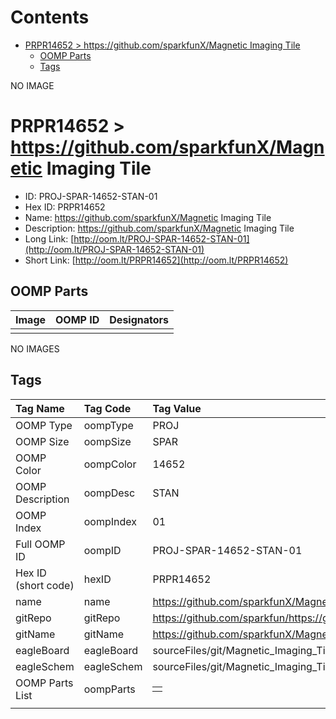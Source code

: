 



Contents
========

* [PRPR14652 > https://github.com/sparkfunX/Magnetic Imaging Tile](#prpr14652--httpsgithubcomsparkfunxmagnetic-imaging-tile)
	* [OOMP Parts](#oomp-parts)
	* [Tags](#tags)
  
NO IMAGE  
# PRPR14652 > https://github.com/sparkfunX/Magnetic Imaging Tile

- ID: PROJ-SPAR-14652-STAN-01
- Hex ID: PRPR14652
- Name: https://github.com/sparkfunX/Magnetic Imaging Tile
- Description: https://github.com/sparkfunX/Magnetic Imaging Tile
- Long Link: [http://oom.lt/PROJ-SPAR-14652-STAN-01](http://oom.lt/PROJ-SPAR-14652-STAN-01)
- Short Link: [http://oom.lt/PRPR14652](http://oom.lt/PRPR14652)

## OOMP Parts
  

|Image|OOMP ID|Designators|
| :--- | :--- | :--- |
||||
  
NO IMAGES  
## Tags
  

|Tag Name|Tag Code|Tag Value|
| :--- | :--- | :--- |
|OOMP Type|oompType|PROJ|
|OOMP Size|oompSize|SPAR|
|OOMP Color|oompColor|14652|
|OOMP Description|oompDesc|STAN|
|OOMP Index|oompIndex|01|
|Full OOMP ID|oompID|PROJ-SPAR-14652-STAN-01|
|Hex ID (short code)|hexID|PRPR14652|
|name|name|https://github.com/sparkfunX/Magnetic Imaging Tile|
|gitRepo|gitRepo|https://github.com/sparkfun/https://github.com/sparkfunX/Magnetic_Imaging_Tile|
|gitName|gitName|https://github.com/sparkfunX/Magnetic_Imaging_Tile|
|eagleBoard|eagleBoard|sourceFiles/git/Magnetic_Imaging_Tile/hardware/Magnetic-Imaging-Tile.brd|
|eagleSchem|eagleSchem|sourceFiles/git/Magnetic_Imaging_Tile/hardware/Magnetic-Imaging-Tile.sch|
|OOMP Parts List|oompParts|<table><tr><td></td></tr></table>|
||||
